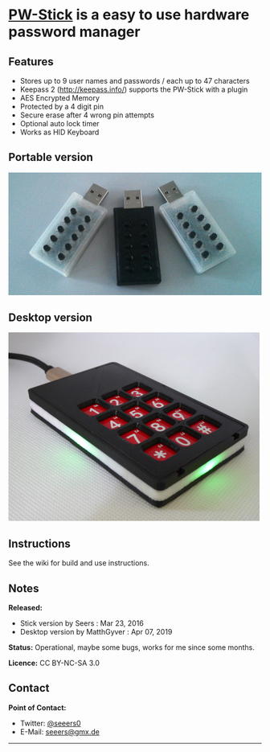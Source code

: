**[PW-Stick](https://github.com/seeers/PW-Stick)** is a easy to use hardware password manager
======


## Features
* Stores up to 9 user names and passwords / each up to 47 characters
* Keepass 2 (http://keepass.info/) supports the PW-Stick with a plugin
* AES Encrypted Memory
* Protected by a 4 digit pin
* Secure erase after 4 wrong pin attempts
* Optional auto lock timer
* Works as HID Keyboard

## Portable version
![Stick](Key_Version/Pictures/sticks.jpg)

## Desktop version
![Desktop](Desktop_version/Pictures/pw-desktop-unlocked.JPG)

## Instructions

See the wiki for build and use instructions.

## Notes
**Released:** 
* Stick version by Seers : Mar 23, 2016
* Desktop version by MatthGyver : Apr 07, 2019

**Status:** Operational, maybe some bugs, works for me since some months.

**Licence:**  CC BY-NC-SA 3.0

## Contact
**Point of Contact:**  
* Twitter: [@seeers0](https://twitter.com/seeers0)
* E-Mail: <seeers@gmx.de>

-----
